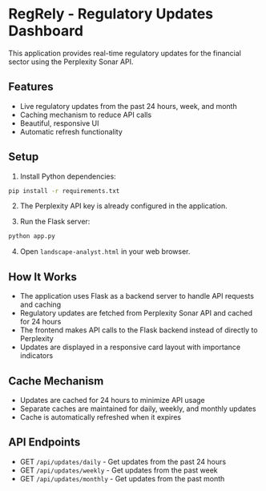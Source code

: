 # RegRely - Regulatory Updates Dashboard

This application provides real-time regulatory updates for the financial sector using the Perplexity Sonar API.

## Features

- Live regulatory updates from the past 24 hours, week, and month
- Caching mechanism to reduce API calls
- Beautiful, responsive UI
- Automatic refresh functionality

## Setup

1. Install Python dependencies:
```bash
pip install -r requirements.txt
```

2. The Perplexity API key is already configured in the application.

3. Run the Flask server:
```bash
python app.py
```

4. Open `landscape-analyst.html` in your web browser.

## How It Works

- The application uses Flask as a backend server to handle API requests and caching
- Regulatory updates are fetched from Perplexity Sonar API and cached for 24 hours
- The frontend makes API calls to the Flask backend instead of directly to Perplexity
- Updates are displayed in a responsive card layout with importance indicators

## Cache Mechanism

- Updates are cached for 24 hours to minimize API usage
- Separate caches are maintained for daily, weekly, and monthly updates
- Cache is automatically refreshed when it expires

## API Endpoints

- GET `/api/updates/daily` - Get updates from the past 24 hours
- GET `/api/updates/weekly` - Get updates from the past week
- GET `/api/updates/monthly` - Get updates from the past month 